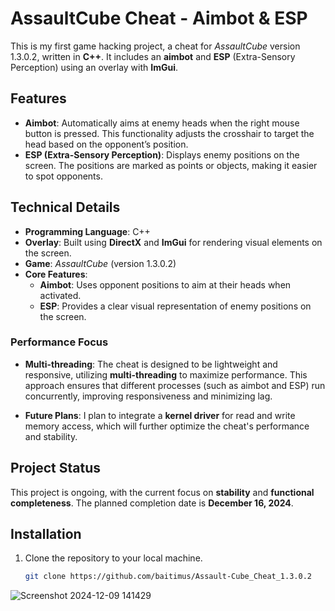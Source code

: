 # AssaultCube Cheat - Aimbot & ESP

This is my first game hacking project, a cheat for *AssaultCube* version 1.3.0.2, written in **C++**. It includes an **aimbot** and **ESP** (Extra-Sensory Perception) using an overlay with **ImGui**.

## Features
- **Aimbot**: Automatically aims at enemy heads when the right mouse button is pressed. This functionality adjusts the crosshair to target the head based on the opponent’s position.
- **ESP (Extra-Sensory Perception)**: Displays enemy positions on the screen. The positions are marked as points or objects, making it easier to spot opponents.

## Technical Details
- **Programming Language**: C++
- **Overlay**: Built using **DirectX** and **ImGui** for rendering visual elements on the screen.
- **Game**: *AssaultCube* (version 1.3.0.2)
- **Core Features**:
  - **Aimbot**: Uses opponent positions to aim at their heads when activated.
  - **ESP**: Provides a clear visual representation of enemy positions on the screen.
  
### Performance Focus
- **Multi-threading**: The cheat is designed to be lightweight and responsive, utilizing **multi-threading** to maximize performance. This approach ensures that different processes (such as aimbot and ESP) run concurrently, improving responsiveness and minimizing lag.
  
- **Future Plans**: I plan to integrate a **kernel driver** for read and write memory access, which will further optimize the cheat's performance and stability.

## Project Status
This project is ongoing, with the current focus on **stability** and **functional completeness**. The planned completion date is **December 16, 2024**.

## Installation
1. Clone the repository to your local machine.
   ```bash
   git clone https://github.com/baitimus/Assault-Cube_Cheat_1.3.0.2

![Screenshot 2024-12-09 141429](https://github.com/user-attachments/assets/23186560-b15e-4455-aa08-572edff4c835)


